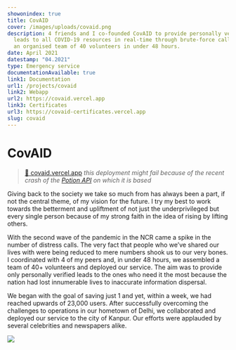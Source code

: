 ```yaml
---
showonindex: true
title: CovAID
cover: /images/uploads/covaid.png
description: 4 friends and I co-founded CovAID to provide personally verified
  leads to all COVID-19 resources in real-time through brute-force calling with
  an organised team of 40 volunteers in under 48 hours.
date: April 2021
datestamp: "04.2021"
type: Emergency service
documentationAvailable: true
link1: Documentation
url1: /projects/covaid
link2: Webapp
url2: https://covaid.vercel.app
link3: Certificates
url3: https://covaid-certificates.vercel.app
slug: covaid
---
```

# CovAID

> [🔗 covaid.vercel.app](https://covaid.vercel.app) _this deployment might fail because of the recent crash of the [Potion API](https://potion-api.vercel.app/) on which it is based_

Giving back to the society we take so much from has always been a part, if not the central theme, of my vision for the future. I try my best to work towards the betterment and upliftment of not just the underprivileged but every single person because of my strong faith in the idea of rising by lifting others.

With the second wave of the pandemic in the NCR came a spike in the number of distress calls. The very fact that people who we’ve shared our lives with were being reduced to mere numbers shook us to our very bones. I coordinated with 4 of my peers and, in under 48 hours, we assembled a team of 40+ volunteers and deployed our service. The aim was to provide only personally verified leads to the ones who need it the most because the nation had lost innumerable lives to inaccurate information dispersal.

We began with the goal of saving just 1 and yet, within a week, we had reached upwards of 23,000 users.  After successfully overcoming the challenges to operations in our hometown of Delhi, we collaborated and deployed our service to the city of Kanpur. Our efforts were applauded by several celebrities and newspapers alike.

![](images/uploads/covaid-hindustan-times.png)